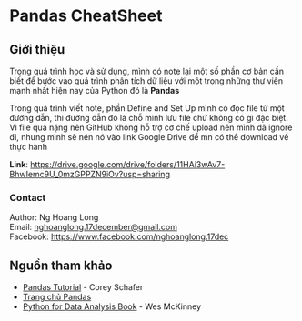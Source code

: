 # Pandas CheatSheet
## Giới thiệu
Trong quá trình học và sử dụng, mình có note lại một số phần cơ bản cần biết để bước vào quá trình phân tích dữ liệu với một trong những thư viện mạnh nhất hiện nay của Python đó là **Pandas**

Trong quá trình viết note, phần Define and Set Up mình có đọc file từ một đường dẫn, thì đường dẫn đó là chỗ mình lưu file chứ không có gì đặc biệt. Vì file quá nặng nên GitHub không hỗ trợ cơ chế upload nên mình đã ignore đi, nhưng mình sẽ nén nó vào link Google Drive để mn có thể download về thực hành

**Link**: <https://drive.google.com/drive/folders/11HAi3wAv7-BhwIemc9U_0mzGPPZN9iOv?usp=sharing>

### Contact

Author: Ng Hoang Long  
Email: <nghoanglong.17december@gmail.com>  
Facebook: <https://www.facebook.com/nghoanglong.17dec>

## Nguồn tham khảo
- [Pandas Tutorial](https://youtu.be/ZyhVh-qRZPA) - Corey Schafer
- [Trang chủ Pandas](https://pandas.pydata.org/docs/reference/index.html)
- [Python for Data Analysis Book](https://drive.google.com/file/d/1PKzCG9gDF2AH5dkRRszoZlXGUn_VRWwl/view?usp=sharing) - Wes McKinney
